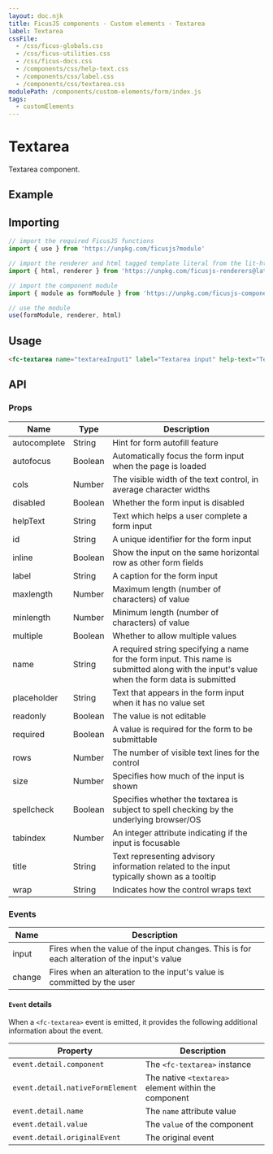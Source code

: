 ```yaml
---
layout: doc.njk
title: FicusJS components - Custom elements - Textarea
label: Textarea
cssFile:
  - /css/ficus-globals.css
  - /css/ficus-utilities.css
  - /css/ficus-docs.css
  - /components/css/help-text.css
  - /components/css/label.css
  - /components/css/textarea.css
modulePath: /components/custom-elements/form/index.js
tags:
  - customElements
---
```

# Textarea

Textarea component.

## Example

<fc-textarea name="textareaInput1" label="Textarea input" help-text="Textarea input help text"></fc-textarea>

## Importing

```js
// import the required FicusJS functions
import { use } from 'https://unpkg.com/ficusjs?module'

// import the renderer and html tagged template literal from the lit-html library
import { html, renderer } from 'https://unpkg.com/ficusjs-renderers@latest/dist/lit-html.js'

// import the component module
import { module as formModule } from 'https://unpkg.com/ficusjs-components@latest/components/custom-elements/form/index.js'

// use the module
use(formModule, renderer, html)
```

## Usage

```html
<fc-textarea name="textareaInput1" label="Textarea input" help-text="Textarea input help text"></fc-textarea>
```

## API

### Props

| Name | Type | Description |
| --- | --- | --- |
| autocomplete | String | Hint for form autofill feature |
| autofocus | Boolean | Automatically focus the form input when the page is loaded |
| cols | Number | The visible width of the text control, in average character widths |
| disabled | Boolean | Whether the form input is disabled |
| helpText | String | Text which helps a user complete a form input |
| id | String | A unique identifier for the form input |
| inline | Boolean | Show the input on the same horizontal row as other form fields |
| label | String | A caption for the form input |
| maxlength | Number | Maximum length (number of characters) of value |
| minlength | Number | Minimum length (number of characters) of value |
| multiple | Boolean | Whether to allow multiple values |
| name | String | A required string specifying a name for the form input. This name is submitted along with the input's value when the form data is submitted |
| placeholder | String | Text that appears in the form input when it has no value set |
| readonly | Boolean | The value is not editable |
| required | Boolean | A value is required for the form to be submittable |
| rows | Number | The number of visible text lines for the control |
| size | Number | Specifies how much of the input is shown |
| spellcheck | Boolean | Specifies whether the textarea is subject to spell checking by the underlying browser/OS |
| tabindex | Number | An integer attribute indicating if the input is focusable |
| title | String | Text representing advisory information related to the input typically shown as a tooltip |
| wrap | String | Indicates how the control wraps text |

### Events

| Name |Description |
| --- | --- |
| input | Fires when the value of the input changes. This is for each alteration of the input's value |
| change | Fires when an alteration to the input's value is committed by the user |

#### `Event` details

When a `<fc-textarea>` event is emitted, it provides the following additional information about the event.

| Property | Description |
| --- | --- |
| `event.detail.component` | The `<fc-textarea>` instance |
| `event.detail.nativeFormElement` | The native `<textarea>` element within the component |
| `event.detail.name` | The `name` attribute value |
| `event.detail.value` | The `value` of the component |
| `event.detail.originalEvent` | The original event |
